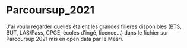 # Parcoursup_2021

J'ai voulu regarder quelles étaient les grandes filières disponibles (BTS, BUT, LAS/Pass, CPGE, écoles d'ingé, licence...) dans le fichier sur Parcoursup 2021 mis en open data par le Mesri.
